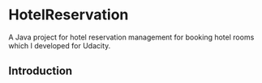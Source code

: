 # HotelReservation
 A Java project for hotel reservation management  for booking hotel rooms which I developed for Udacity.
## Introduction
